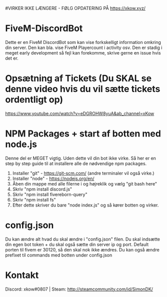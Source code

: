 #VIRKER IKKE LÆNGERE - FØLG OPDATERING PÅ https://xkow.xyz/

# FiveM-DiscordBot
Dette er en FiveM DiscordBot som kan vise forkskelligt information omkring din server. Den kan bla. vise FiveM Playercount i activity osv.
Den er stadig i meget early development så fejl kan forekomme, skrive gerne en issue hvis det er.

# Opsætning af Tickets (Du SKAL se denne video hvis du vil sætte tickets ordentligt op)
https://www.youtube.com/watch?v=eDGROHW8yuA&ab_channel=xKow

# NPM Packages + start af botten med node.js
Denne del er MEGET vigtig. Uden dette vil din bot ikke virke.
Så her er en step by step guide til at installere alle de nødvendige npm packages.
1. Installer "git" - https://git-scm.com/ (andre terminaler vil også virke.)
2. Installer "node" - https://nodejs.org/en/
3. Åben din mappe med alle filerne i og højreklik og vælg "git bash here"
4. Skriv "npm install discord.js"
5. Skriv "npm install fivereborn-query"
6. Skriv "npm install fs"
7. Efter dette skriver du bare "node index.js" og så kører botten og virker.

# config.json
Du kan ændre alt hvad du skal ændre i "config.json" filen. Du skal indsætte din egen bot token + du skal også sætte din server ip og port.
Default porten til fivem er 30120, så den skal nok ikke ændres.
Du kan også ændre prefixet til commands med botten under config.json

# Kontakt
Discord: xkow#0807 | 
Steam: http://steamcommunity.com/id/SimonDK/
